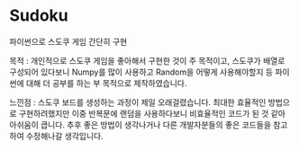 # Sudoku
파이썬으로 스도쿠 게임 간단히 구현

목적 : 개인적으로 스도쿠 게임을 좋아해서 구현한 것이 주 목적이고,
스도쿠가 배열로 구성되어 있다보니 Numpy를 많이 사용하고 Random을 어떻게 사용해야할지 등 파이썬에 대해 더 공부를 하는 부 목적으로 제작하였습니다.

느낀점 : 스도쿠 보드를 생성하는 과정이 제일 오래걸렸습니다. 최대한 효율적인 방법으로 구현하려했지만 이중 반복문에 랜덤을 사용하다보니 비효율적인 코드가 된 것 같아 아쉬움이 큽니다.
추후 좋은 방법이 생각나거나 다른 개발자분들의 좋은 코드들을 참고하여 수정해나갈 생각입니다.
